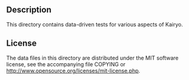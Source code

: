 Description
------------

This directory contains data-driven tests for various aspects of Kairyo.

License
--------

The data files in this directory are distributed under the MIT software
license, see the accompanying file COPYING or
http://www.opensource.org/licenses/mit-license.php.

